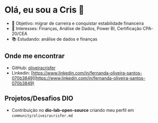 # Olá, eu sou a Cris 👋

- 💼 Objetivo: migrar de carreira e conquistar estabilidade financeira
- 🎯 Interesses: Finanças, Análise de Dados, Power BI, Certificação CPA-20/CEA
- 📚 Estudando: análise de dados e finanças
## Onde me encontrar
- GitHub: [oliveiracrisfer](https://github.com/oliveiracrisfer)
- Linkedin: [https://www.linkedin.com/in/fernanda-oliveira-santos-070b3849](https://www.linkedin.com/in/fernanda-oliveira-santos-070b3849)

## Projetos/Desafios DIO
- Contribuição no **dio-lab-open-source** criando meu perfil em `community/oliveiracrisfer.md`
